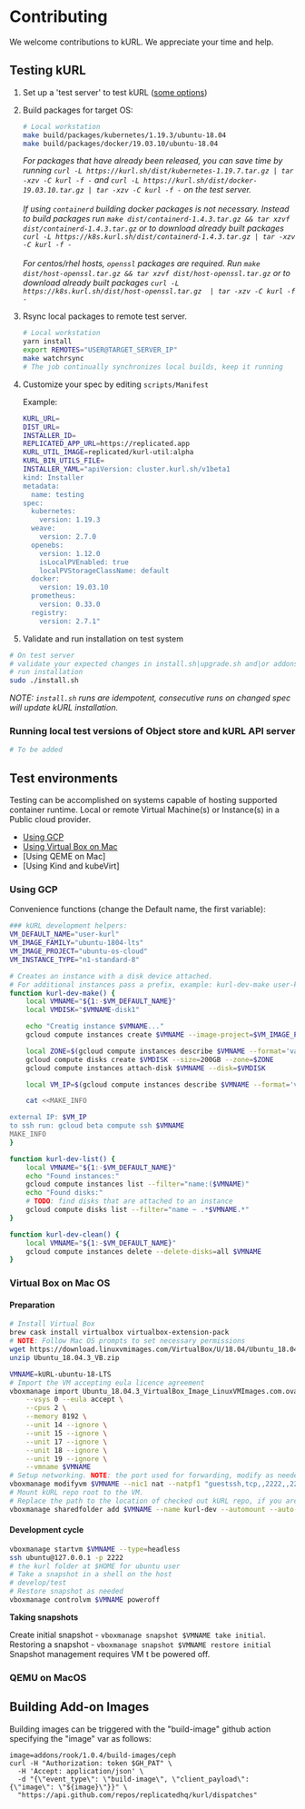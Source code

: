 # Contributing

We welcome contributions to kURL. We appreciate your time and help. 

## Testing kURL

1. Set up a 'test server' to test kURL ([some options](#test-environments))
1. Build packages for target OS: 
    ```bash
    # Local workstation
    make build/packages/kubernetes/1.19.3/ubuntu-18.04
    make build/packages/docker/19.03.10/ubuntu-18.04
    ```
    *For packages that have already been released, you can save time by running `curl -L https://kurl.sh/dist/kubernetes-1.19.7.tar.gz | tar -xzv -C kurl -f -` and `curl -L https://kurl.sh/dist/docker-19.03.10.tar.gz | tar -xzv -C kurl -f -` on the test server.* <br /><br />
    *If using `containerd` building docker packages is not necessary. Instead to build packages run `make dist/containerd-1.4.3.tar.gz && tar xzvf dist/containerd-1.4.3.tar.gz` or to download already built packages `curl -L https://k8s.kurl.sh/dist/containerd-1.4.3.tar.gz | tar -xzv -C kurl -f -`*<br /><br />
    *For centos/rhel hosts, `openssl` packages are required. Run `make dist/host-openssl.tar.gz && tar xzvf dist/host-openssl.tar.gz` or to download already built packages `curl -L https://k8s.kurl.sh/dist/host-openssl.tar.gz  | tar -xzv -C kurl -f -`*<br />
1. Rsync local packages to remote test server.
    ```bash
    # Local workstation
    yarn install
    export REMOTES="USER@TARGET_SERVER_IP"
    make watchrsync
    # The job continually synchronizes local builds, keep it running
    ```
1. Customize your spec by editing `scripts/Manifest`

    Example:
    ```bash
    KURL_URL=
    DIST_URL=
    INSTALLER_ID=
    REPLICATED_APP_URL=https://replicated.app
    KURL_UTIL_IMAGE=replicated/kurl-util:alpha
    KURL_BIN_UTILS_FILE=
    INSTALLER_YAML="apiVersion: cluster.kurl.sh/v1beta1
    kind: Installer
    metadata:
      name: testing
    spec:
      kubernetes:
        version: 1.19.3
      weave:
        version: 2.7.0
      openebs:
        version: 1.12.0
        isLocalPVEnabled: true
        localPVStorageClassName: default
      docker:
        version: 19.03.10
      prometheus:
        version: 0.33.0
      registry:
        version: 2.7.1"
    ```
1. Validate and run installation on test system
```bash
# On test server
# validate your expected changes in install.sh|upgrade.sh and|or addons|packages
# run installation
sudo ./install.sh
```
*NOTE: `install.sh` runs are idempotent, consecutive runs on changed spec will update kURL installation.*

### Running local test versions of Object store and kURL API server

```bash
# To be added
```


## Test environments

Testing can be accomplished on systems capable of hosting supported container runtime. Local or remote Virtual Machine(s) or Instance(s) in a Public cloud provider.

- [Using GCP](#using-gcp)
- [Using Virtual Box on Mac](#virtual-box-on-mac-os)
- [Using QEME on Mac]
- [Using Kind and kubeVirt]

### Using GCP

Convenience functions (change the Default name, the first variable):

```bash
### kURL development helpers:
VM_DEFAULT_NAME="user-kurl"
VM_IMAGE_FAMILY="ubuntu-1804-lts"
VM_IMAGE_PROJECT="ubuntu-os-cloud"
VM_INSTANCE_TYPE="n1-standard-8"

# Creates an instance with a disk device attached.
# For additional instances pass a prefix, example: kurl-dev-make user-kurl2
function kurl-dev-make() {
    local VMNAME="${1:-$VM_DEFAULT_NAME}"
    local VMDISK="$VMNAME-disk1"

    echo "Creatig instance $VMNAME..."
    gcloud compute instances create $VMNAME --image-project=$VM_IMAGE_PROJECT --image-family=$VM_IMAGE_FAMILY --machine-type=$VM_INSTANCE_TYPE --boot-disk-size=200G

    local ZONE=$(gcloud compute instances describe $VMNAME --format='value(zone)' | awk -F/ '{print $NF}')
    gcloud compute disks create $VMDISK --size=200GB --zone=$ZONE
    gcloud compute instances attach-disk $VMNAME --disk=$VMDISK

    local VM_IP=$(gcloud compute instances describe $VMNAME --format='value(networkInterfaces[0].accessConfigs[0].natIP)')

    cat <<MAKE_INFO

external IP: $VM_IP
to ssh run: gcloud beta compute ssh $VMNAME
MAKE_INFO
}

function kurl-dev-list() {
    local VMNAME="${1:-$VM_DEFAULT_NAME}"
    echo "Found instances:"
    gcloud compute instances list --filter="name:($VMNAME)"
    echo "Found disks:"
    # TODO: find disks that are attached to an instance
    gcloud compute disks list --filter="name ~ .*$VMNAME.*"
}

function kurl-dev-clean() {
    local VMNAME="${1:-$VM_DEFAULT_NAME}"
    gcloud compute instances delete --delete-disks=all $VMNAME
}
```

### Virtual Box on Mac OS

#### Preparation

```bash
# Install Virtual Box
brew cask install virtualbox virtualbox-extension-pack
# NOTE: Follow Mac OS prompts to set necessary permissions 
wget https://download.linuxvmimages.com/VirtualBox/U/18.04/Ubuntu_18.04.3_VB.zip
unzip Ubuntu_18.04.3_VB.zip

VMNAME=kURL-ubuntu-18-LTS
# Import the VM accepting eula licence agreement
vboxmanage import Ubuntu_18.04.3_VirtualBox_Image_LinuxVMImages.com.ova \
    --vsys 0 --eula accept \
    --cpus 2 \
    --memory 8192 \
    --unit 14 --ignore \
    --unit 15 --ignore \
    --unit 17 --ignore \
    --unit 18 --ignore \
    --unit 19 --ignore \
    --vmname $VMNAME
# Setup networking. NOTE: the port used for forwarding, modify as needed
vboxmanage modifyvm $VMNAME --nic1 nat --natpf1 "guestssh,tcp,,2222,,22"
# Mount kURL repo root to the VM. 
# Replace the path to the location of checked out kURL repo, if you are not in it
vboxmanage sharedfolder add $VMNAME --name kurl-dev --automount --auto-mount-point=/home/ubuntu/kurl --hostpath $(pwd)
```

#### Development cycle

```bash
vboxmanage startvm $VMNAME --type=headless
ssh ubuntu@127.0.0.1 -p 2222
# the kurl folder at $HOME for ubuntu user
# Take a snapshot in a shell on the host
# develop/test
# Restore snapshot as needed
vboxmanage controlvm $VMNAME poweroff
```

**Taking snapshots**

Create initial snapshot - `vboxmanage snapshot $VMNAME take initial`.<br>
Restoring a snapshot - `vboxmanage snapshot $VMNAME restore initial`
Snapshot management requires VM t be powered off.

### QEMU on MacOS

## Building Add-on Images

Building images can be triggered with the "build-image" github action specifying the "image" var as follows:

```
image=addons/rook/1.0.4/build-images/ceph
curl -H "Authorization: token $GH_PAT" \
  -H 'Accept: application/json' \
  -d "{\"event_type\": \"build-image\", \"client_payload\": {\"image\": \"${image}\"}}" \
  "https://api.github.com/repos/replicatedhq/kurl/dispatches"
```
